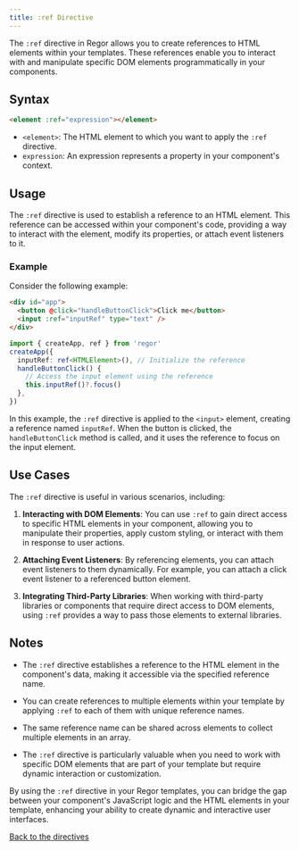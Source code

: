 ```yaml
---
title: :ref Directive
---
```



The `:ref` directive in Regor allows you to create references to HTML elements within your templates. These references enable you to interact with and manipulate specific DOM elements programmatically in your components.

## Syntax

```html
<element :ref="expression"></element>
```

- `<element>`: The HTML element to which you want to apply the `:ref` directive.
- `expression`: An expression represents a property in your component's context.

## Usage

The `:ref` directive is used to establish a reference to an HTML element. This reference can be accessed within your component's code, providing a way to interact with the element, modify its properties, or attach event listeners to it.

### Example

Consider the following example:

```html
<div id="app">
  <button @click="handleButtonClick">Click me</button>
  <input :ref="inputRef" type="text" />
</div>
```

```ts
import { createApp, ref } from 'regor'
createApp({
  inputRef: ref<HTMLElement>(), // Initialize the reference
  handleButtonClick() {
    // Access the input element using the reference
    this.inputRef()?.focus()
  },
})
```

In this example, the `:ref` directive is applied to the `<input>` element, creating a reference named `inputRef`. When the button is clicked, the `handleButtonClick` method is called, and it uses the reference to focus on the input element.

## Use Cases

The `:ref` directive is useful in various scenarios, including:

1. **Interacting with DOM Elements**: You can use `:ref` to gain direct access to specific HTML elements in your component, allowing you to manipulate their properties, apply custom styling, or interact with them in response to user actions.

2. **Attaching Event Listeners**: By referencing elements, you can attach event listeners to them dynamically. For example, you can attach a click event listener to a referenced button element.

3. **Integrating Third-Party Libraries**: When working with third-party libraries or components that require direct access to DOM elements, using `:ref` provides a way to pass those elements to external libraries.

## Notes

- The `:ref` directive establishes a reference to the HTML element in the component's data, making it accessible via the specified reference name.

- You can create references to multiple elements within your template by applying `:ref` to each of them with unique reference names.

- The same reference name can be shared across elements to collect multiple elements in an array.

- The `:ref` directive is particularly valuable when you need to work with specific DOM elements that are part of your template but require dynamic interaction or customization.

By using the `:ref` directive in your Regor templates, you can bridge the gap between your component's JavaScript logic and the HTML elements in your template, enhancing your ability to create dynamic and interactive user interfaces.

[Back to the directives](directives.md)

